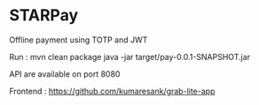 # STARPay
Offline payment using TOTP and JWT

Run : 
mvn clean package
java -jar target/pay-0.0.1-SNAPSHOT.jar

API are available on port 8080

Frontend : https://github.com/kumaresank/grab-lite-app
